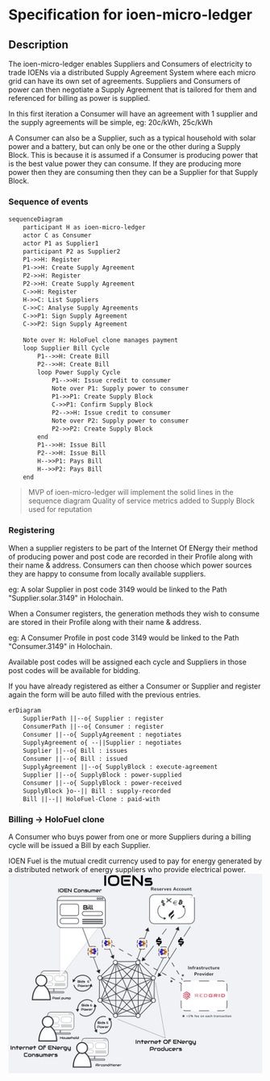 # Specification for ioen-micro-ledger

## Description

The ioen-micro-ledger enables Suppliers and Consumers of electricity to trade IOENs via a distributed Supply Agreement System where each micro grid can have its own set of agreements. Suppliers and Consumers of power can then negotiate a Supply Agreement that is tailored for them and referenced for billing as power is supplied.

In this first iteration a Consumer will have an agreement with 1 supplier and the supply agreements will be simple, eg: 20c/kWh, 25c/kWh

A Consumer can also be a Supplier, such as a typical household with solar power and a battery, but can only be one or the other during a Supply Block. This is because it is assumed if a Consumer is producing power that is the best value power they can consume. If they are producing more power then they are consuming then they can be a Supplier for that Supply Block.

### Sequence of events

```mermaid
sequenceDiagram
    participant H as ioen-micro-ledger
    actor C as Consumer
    actor P1 as Supplier1
    participant P2 as Supplier2
    P1->>H: Register
    P1->>H: Create Supply Agreement
    P2->>H: Register
    P2->>H: Create Supply Agreement
    C->>H: Register
    H->>C: List Suppliers
    C->>C: Analyse Supply Agreements
    C->>P1: Sign Supply Agreement
    C->>P2: Sign Supply Agreement

    Note over H: HoloFuel clone manages payment
    loop Supplier Bill Cycle
        P1-->>H: Create Bill
        P2-->>H: Create Bill
        loop Power Supply Cycle
            P1-->>H: Issue credit to consumer 
            Note over P1: Supply power to consumer
            P1->>P1: Create Supply Block
            C->>P1: Confirm Supply Block
            P2-->>H: Issue credit to consumer 
            Note over P2: Supply power to consumer
            P2->>P2: Create Supply Block
        end
        P1-->>H: Issue Bill
        P2-->>H: Issue Bill
        H-->>P1: Pays Bill
        H-->>P2: Pays Bill
    end
```

> MVP of ioen-micro-ledger will implement the solid lines in the sequence diagram
> Quality of service metrics added to Supply Block used for reputation

### Registering

When a supplier registers to be part of the Internet Of ENergy their method of producing power and post code are recorded in their Profile along with their name & address. Consumers can then choose which power sources they are happy to consume from locally available suppliers.

eg: A solar Supplier in post code 3149 would be linked to the Path "Supplier.solar.3149" in Holochain.

When a Consumer registers, the generation methods they wish to consume are stored in their Profile along with their name & address.

eg: A Consumer Profile in post code 3149 would be linked to the Path "Consumer.3149" in Holochain.

Available post codes will be assigned each cycle and Suppliers in those post codes will be available for bidding.

If you have already registered as either a Consumer or Supplier and register again the form will be auto filled with the previous entries.

```mermaid
erDiagram
    SupplierPath ||--o{ Supplier : register
    ConsumerPath ||--o{ Consumer : register
    Consumer ||--o{ SupplyAgreement : negotiates
    SupplyAgreement o{ --||Supplier : negotiates
    Supplier ||--o{ Bill : issues
    Consumer ||--o{ Bill : issued
    SupplyAgreement ||--o{ SupplyBlock : execute-agreement
    Supplier ||--o{ SupplyBlock : power-supplied
    Consumer ||--o{ SupplyBlock : power-received
    SupplyBlock }o--|| Bill : supply-recorded
    Bill ||--|| HoloFuel-Clone : paid-with
```

### Billing -> HoloFuel clone

A Consumer who buys power from one or more Suppliers during a billing cycle will be issued a Bill by each Supplier.

IOEN Fuel is the mutual credit currency used to pay for energy generated by a distributed network of energy suppliers who provide electrical power.
![IOENs diagram](./IOENs.png)
